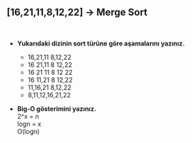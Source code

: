 ## [16,21,11,8,12,22] -> Merge Sort
<br>

- **Yukarıdaki dizinin sort türüne göre aşamalarını yazınız.**
   - 16,21,11	8,12,22
   - 16 21,11	8 12,22
   - 16 21 11	8 12 22
   - 16 11,21	8 12,22
   - 11,16,21	8,12,22
   - 8,11,12,16,21,22


- **Big-O gösterimini yazınız.**
<br> 2^x = n
<br> logn = x
<br> O(logn)

